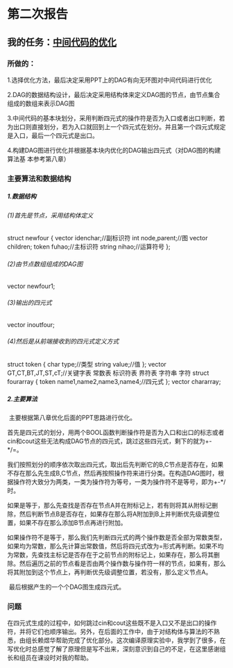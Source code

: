 # 第二次报告

## 我的任务：<u>中间代码的优化</u>

### 所做的：

1.选择优化方法，最后决定采用PPT上的DAG有向无环图对中间代码进行优化

2.DAG的数据结构设计，最后决定采用结构体来定义DAG图的节点，由节点集合组成的数组来表示DAG图

3.中间代码的基本块划分，采用判断四元式的操作符是否为入口或者出口判断，若为出口则直接划分，若为入口就回到上一个四元式在划分。并且第一个四元式规定是入口，最后一个四元式是出口。

4.构建DAG图进行优化并根据基本块内优化的DAG输出四元式（对DAG图的构建算法基      本参考第八章）

### 主要算法和数据结构

##### 1.数据结构

###### (1)首先是节点，采用结构体定义

struct newfour
{
  vector<string> idenchar;//副标识符 
  int node,parent;//图
  vector<int> children;
  token fuhao;//主标识符
  string nihao;//运算符号
};

###### (2)由节点数组组成的DAG图

vector<newfour> newfour1;

###### (3)输出的四元式

vector<fourarray> inoutfour;

###### (4)然后是从前端接收到的四元式定义方式

struct token
{
  char type;//类型
  string value;//值
};
vector<token> GT,CT,BT,JT,ST,cT;//关键字表 常数表 标识符表 界符表 字符串 字符
struct fourarray
{
  token name1,name2,name3,name4;//四元式
};
vector<fourarray> chararray;

##### 2.主要算法

​        主要根据第八章优化后面的PPT思路进行优化。

​        首先是四元式的划分，用两个BOOL函数判断操作符是否为入口和出口的标志或者cin和cout这些无法构成DAG节点的四元式，跳过这些四元式，剩下的就为+-*/=。

​        我们按照划分的顺序依次取出四元式，取出后先判断它的B,C节点是否存在，如果不存在那么先生成B,C节点，然后再按照操作符来进行分类。在构造DAG图时，根据操作符大致分为两类，一类为操作符为等号，一类为操作符不是等号，即为+-*/时。

​        如果是等于，那么先查找是否存在节点A并在附标记上，若有则将其从附标记删除，然后判断节点B是否存在，如果存在那么将A附加到B上并判断优先级调整位置，如果不存在那么添加B节点再进行附加。

​        如果操作符不是等于，那么我们先判断四元式的两个操作数是否全部为常数类型，如果均为常数，那么先计算出常数值，然后将四元式改为=形式再判断。如果不均为常数，先查找主标记是否存在于之前节点的附标记上，如果存在，那么将其删除。然后遍历之前的节点看是否由两个操作数与操作符一样的节点，如果有，那么将其附加到这个节点上，再判断优先级调整位置，若没有，那么定义节点A。

​       最后根据产生的一个个DAG图生成四元式。

### 问题

​        在四元式生成的过程中，如何跳过cin和cout这些既不是入口又不是出口的操作符，并将它们也顺序输出。另外，在后面的工作中，由于对结构体与算法的不熟悉，由组长赖煜华帮助完成了优化部分。这次编译原理实验中，我学到了很多，在写优化时总感觉了解了原理但是写不出来，深刻意识到自己的不足，在这里感谢组长和组员在课设时对我的帮助。

### 

